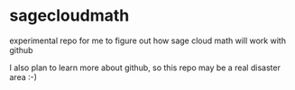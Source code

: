 sagecloudmath
=============

experimental repo for me to figure out how sage cloud math
will work with github

I also plan to learn more about github, so this repo
may be a real disaster area :-)
